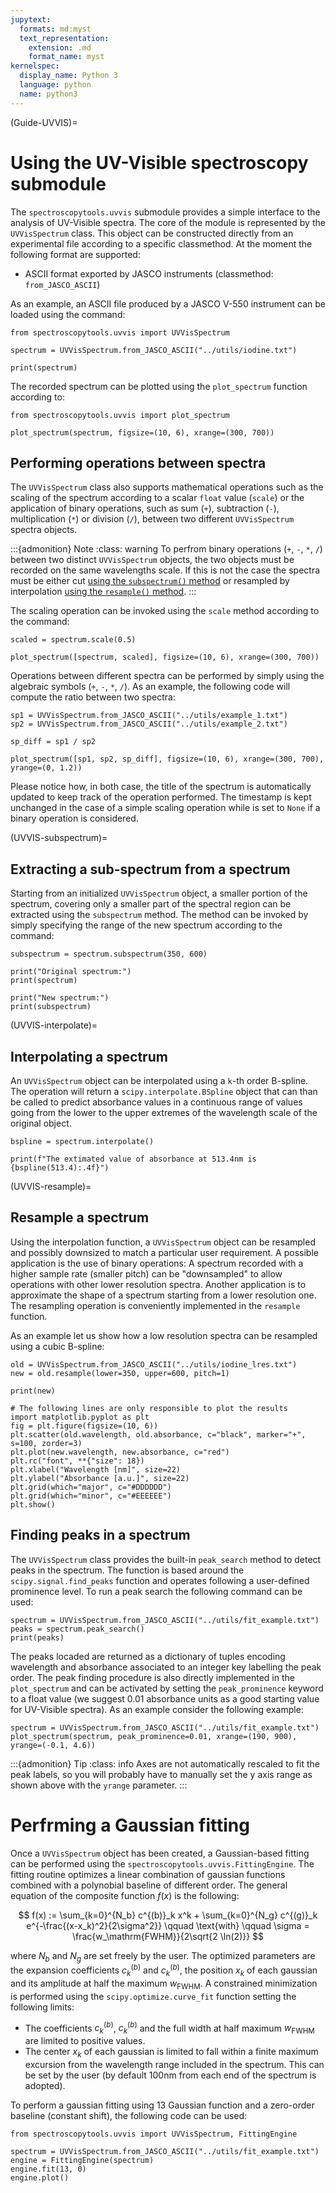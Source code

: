 ```yaml
---
jupytext:
  formats: md:myst
  text_representation:
    extension: .md
    format_name: myst
kernelspec:
  display_name: Python 3
  language: python
  name: python3
---
```


(Guide-UVVIS)=
# Using the UV-Visible spectroscopy submodule

The `spectroscopytools.uvvis` submodule provides a simple interface to the analysis of UV-Visible spectra. The core of the module is represented by the `UVVisSpectrum` class. This object can be constructed directly from an experimental file according to a specific classmethod. At the moment the following format are supported:

* ASCII format exported by JASCO instruments (classmethod: `from_JASCO_ASCII`)

As an example, an ASCII file produced by a JASCO V-550 instrument can be loaded using the command:

```{code-cell} python
from spectroscopytools.uvvis import UVVisSpectrum

spectrum = UVVisSpectrum.from_JASCO_ASCII("../utils/iodine.txt")

print(spectrum)
```

The recorded spectrum can be plotted using the `plot_spectrum` function according to:

```{code-cell} python
from spectroscopytools.uvvis import plot_spectrum

plot_spectrum(spectrum, figsize=(10, 6), xrange=(300, 700))
```

## Performing operations between spectra
The `UVVisSpectrum` class also supports mathematical operations such as the scaling of the spectrum according to a scalar `float` value (`scale`) or the application of binary operations, such as sum (`+`), subtraction (`-`), multiplication (`*`) or division (`/`), between two different `UVVisSpectrum` spectra objects.

:::{admonition} Note
:class: warning
To perfrom binary operations (`+`, `-`, `*`, `/`) between two distinct `UVVisSpectrum` objects, the two objects must be recorded on the same wavelengths scale. If this is not the case the spectra must be either cut [using the `subspectrum()` method](UVVIS-subspectrum) or resampled by interpolation [using the `resample()` method](UVVIS-resample).
:::

The scaling operation can be invoked using the `scale` method according to the command:

```{code-cell} python
scaled = spectrum.scale(0.5)

plot_spectrum([spectrum, scaled], figsize=(10, 6), xrange=(300, 700))
```

Operations between different spectra can be performed by simply using the algebraic symbols (`+`, `-`, `*`, `/`). As an example, the following code will compute the ratio between two spectra:

```{code-cell} python
sp1 = UVVisSpectrum.from_JASCO_ASCII("../utils/example_1.txt")
sp2 = UVVisSpectrum.from_JASCO_ASCII("../utils/example_2.txt")

sp_diff = sp1 / sp2

plot_spectrum([sp1, sp2, sp_diff], figsize=(10, 6), xrange=(300, 700), yrange=(0, 1.2))
```
Please notice how, in both case, the title of the spectrum is automatically updated to keep track of the operation performed. The timestamp is kept unchanged in the case of a simple scaling operation while is set to `None` if a binary operation is considered.

(UVVIS-subspectrum)=
## Extracting a sub-spectrum from a spectrum
Starting from an initialized `UVVisSpectrum` object, a smaller portion of the spectrum, covering only a smaller part of the spectral region can be extracted using the `subspectrum` method. The method can be invoked by simply specifying the range of the new spectrum according to the command:

```{code-cell} python
subspectrum = spectrum.subspectrum(350, 600)

print("Original spectrum:")
print(spectrum)

print("New spectrum:")
print(subspectrum)
```

(UVVIS-interpolate)=
## Interpolating a spectrum
An `UVVisSpectrum` object can be interpolated using a `k`-th order B-spline. The operation will return a `scipy.interpolate.BSpline` object that can than be called to predict absorbance values in a continuous range of values going from the lower to the upper extremes of the wavelength scale of the original object.

```{code-cell} python
bspline = spectrum.interpolate()

print(f"The extimated value of absorbance at 513.4nm is {bspline(513.4):.4f}")
```

(UVVIS-resample)=
## Resample a spectrum
Using the interpolation function, a `UVVisSpectrum` object can be resampled and possibly downsized to match a particular user requirement. A possible application is the use of binary operations: A spectrum recorded with a higher sample rate (smaller pitch) can be "downsampled" to allow operations with other lower resolution spectra. Another application is to approximate the shape of a spectrum starting from a lower resolution one. The resampling operation is conveniently implemented in the `resample` function.

As an example let us show how a low resolution spectra can be resampled using a cubic B-spline:

```{code-cell} python
old = UVVisSpectrum.from_JASCO_ASCII("../utils/iodine_lres.txt")
new = old.resample(lower=350, upper=600, pitch=1)

print(new)

# The following lines are only responsible to plot the results
import matplotlib.pyplot as plt
fig = plt.figure(figsize=(10, 6))
plt.scatter(old.wavelength, old.absorbance, c="black", marker="+", s=100, zorder=3)
plt.plot(new.wavelength, new.absorbance, c="red")
plt.rc("font", **{"size": 18})
plt.xlabel("Wavelength [nm]", size=22)
plt.ylabel("Absorbance [a.u.]", size=22)
plt.grid(which="major", c="#DDDDDD")
plt.grid(which="minor", c="#EEEEEE")
plt.show()
```

## Finding peaks in a spectrum
The `UVVisSpectrum` class provides the built-in `peak_search` method to detect peaks in the spectrum. The function is based around the `scipy.signal.find_peaks` function and operates following a user-defined prominence level. To run a peak search the following command can be used:

```{code-cell} python
spectrum = UVVisSpectrum.from_JASCO_ASCII("../utils/fit_example.txt")
peaks = spectrum.peak_search()
print(peaks)
```

The peaks locaded are returned as a dictionary of tuples encoding wavelength and absorbance associated to an integer key labelling the peak order. The peak finding procedure is also directly implemented in the `plot_spectrum` and can be activated by setting the `peak_prominence` keyword to a float value (we suggest 0.01 absorbance units as a good starting value for UV-Visible spectra). As an example consider the following example:

```{code-cell} python
spectrum = UVVisSpectrum.from_JASCO_ASCII("../utils/fit_example.txt")
plot_spectrum(spectrum, peak_prominence=0.01, xrange=(190, 900), yrange=(-0.1, 4.6))
```

:::{admonition} Tip
:class: info
Axes are not automatically rescaled to fit the peak labels, so you will probably have to manually set the y axis range as shown above with the `yrange` parameter.
:::


# Perfrming a Gaussian fitting

Once a `UVVisSpectrum` object has been created, a Gaussian-based fitting can be performed using the `spectroscopytools.uvvis.FittingEngine`. The fitting routine optimizes a linear combination of gaussian functions combined with a polynobial baseline of different order. The general equation of the composite function $f(x)$ is the following:

$$
  f(x) := \sum_{k=0}^{N_b} c^{(b)}_k x^k + \sum_{k=0}^{N_g} c^{(g)}_k e^{-\frac{(x-x_k)^2}{2\sigma^2}} \qquad \text{with} \qquad \sigma = \frac{w_\mathrm{FWHM}}{2\sqrt{2 \ln(2)}}
$$

where $N_b$ and $N_g$ are set freely by the user. The optimized parameters are the expansion coefficients $c^{(b)}_k$ and $c^{(b)}_k$, the position $x_k$ of each gaussian and its amplitude at half the maximum $w_\mathrm{FWHM}$. A constrained minimization is performed using the `scipy.optimize.curve_fit` function setting the following limits:

* The coefficients $c^{(b)}_k$, $c^{(b)}_k$ and the full width at half maximum $w_\mathrm{FWHM}$ are limited to positive values.
* The center $x_k$ of each gaussian is limited to fall within a finite maximum excursion from the wavelength range included in the spectrum. This can be set by the user (by default $100\mathrm{nm}$ from each end of the spectrum is adopted).

To perform a gaussian fitting using 13 Gaussian function and a zero-order baseline (constant shift), the following code can be used:

```{code-cell} python
from spectroscopytools.uvvis import UVVisSpectrum, FittingEngine

spectrum = UVVisSpectrum.from_JASCO_ASCII("../utils/fit_example.txt")
engine = FittingEngine(spectrum)
engine.fit(13, 0)
engine.plot()
```